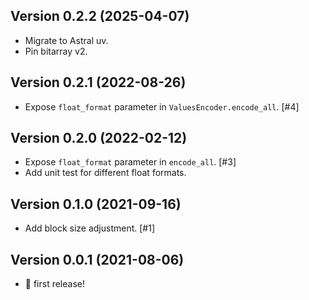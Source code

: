 ## Version 0.2.2 (2025-04-07)
- Migrate to Astral uv.
- Pin bitarray v2.

## Version 0.2.1 (2022-08-26)
- Expose `float_format` parameter in `ValuesEncoder.encode_all`. [#4]

## Version 0.2.0 (2022-02-12)
- Expose `float_format` parameter in `encode_all`. [#3]
- Add unit test for different float formats.

## Version 0.1.0 (2021-09-16)
- Add block size adjustment. [#1]

## Version 0.0.1 (2021-08-06)
- 🎉 first release!
